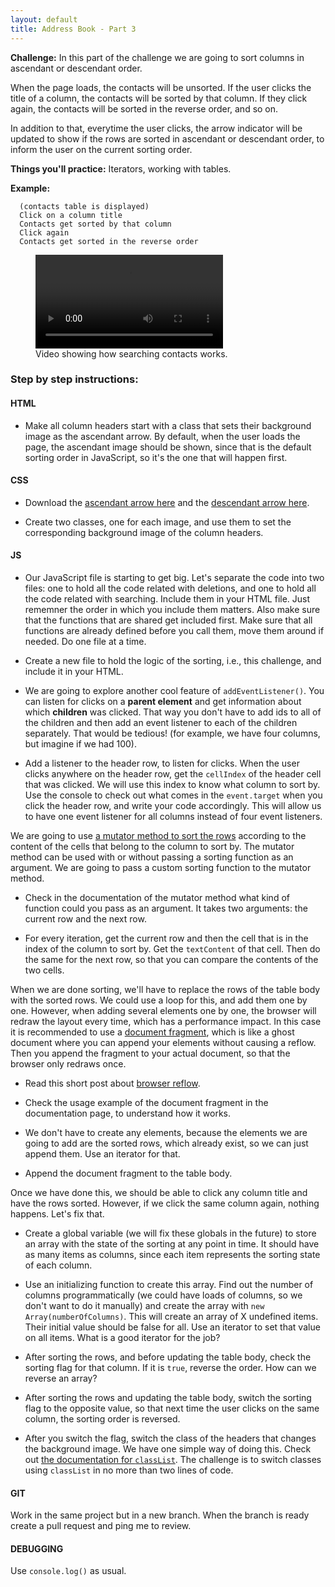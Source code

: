 ```yaml
---
layout: default
title: Address Book - Part 3
---
```


**Challenge:** In this part of the challenge we are going to sort columns in ascendant or descendant order.

When the page loads, the contacts will be unsorted. If the user clicks the title of a column, the contacts will be sorted by that column. If they click again, the contacts will be sorted in the reverse order, and so on.

In addition to that, everytime the user clicks, the arrow indicator will be updated to show if the rows are sorted in ascendant or descendant order, to inform the user on the current sorting order.

**Things you'll practice:** Iterators, working with tables.

**Example:**
```plaintext
  (contacts table is displayed)
  Click on a column title
  Contacts get sorted by that column
  Click again
  Contacts get sorted in the reverse order
```

<figure>
  <video controls>
    <source src="address-book-3.mp4" type="video/mp4">
    Sorry, your browser doesn't support embedded videos.
  </video>

  <figcaption>
    Video showing how searching contacts works.
  </figcaption>
</figure>


### Step by step instructions:

#### HTML

* Make all column headers start with a class that sets their background image as the ascendant arrow. By default, when the user loads the page, the ascendant image should be shown, since that is the default sorting order in JavaScript, so it's the one that will happen first.

#### CSS

* Download the [ascendant arrow here](address-book-solution/images/asc.svg) and the [descendant arrow here](address-book-solution/images/desc.svg).

* Create two classes, one for each image, and use them to set the corresponding background image of the column headers.

#### JS

* Our JavaScript file is starting to get big. Let's separate the code into two files: one to hold all the code related with deletions, and one to hold all the code related with searching. Include them in your HTML file. Just rememner the order in which you include them matters. Also make sure that the functions that are shared get included first. Make sure that all functions are already defined before you call them, move them around if needed. Do one file at a time.

* Create a new file to hold the logic of the sorting, i.e., this challenge, and include it in your HTML.

* We are going to explore another cool feature of `addEventListener()`. You can listen for clicks on a **parent element** and get information about which **children** was clicked. That way you don't have to add ids to all of the children and then add an event listener to each of the children separately. That would be tedious! (for example, we have four columns, but imagine if we had 100).

* Add a listener to the header row, to listen for clicks. When the user clicks anywhere on the header row, get the `cellIndex` of the header cell that was clicked. We will use this index to know what column to sort by. Use the console to check out what comes in the `event.target` when you click the header row, and write your code accordingly. This will allow us to have one event listener for all columns instead of four event listeners.

We are going to use [a mutator method to sort the rows](https://developer.mozilla.org/en-US/docs/Web/JavaScript/Reference/Global_Objects/Array#Mutator_methods) according to the content of the cells that belong to the column to sort by. The mutator method can be used with or without passing a sorting function as an argument. We are going to pass a custom sorting function to the mutator method.

* Check in the documentation of the mutator method what kind of function could you pass as an argument. It takes two arguments: the current row and the next row.

* For every iteration, get the current row and then the cell that is in the index of the column to sort by. Get the `textContent` of that cell. Then do the same for the next row, so that you can compare the contents of the two cells.

When we are done sorting, we'll have to replace the rows of the table body with the sorted rows. We could use a loop for this, and add them one by one. However, when adding several elements one by one, the browser will redraw the layout every time, which has a performance impact. In this case it is recommended to use a [document fragment](https://developer.mozilla.org/en-US/docs/Web/API/DocumentFragment), which is like a ghost document where you can append your elements without causing a reflow. Then you append the fragment to your actual document, so that the browser only redraws once.

* Read this short post about [browser reflow](https://developers.google.com/speed/docs/insights/browser-reflow).

* Check the usage example of the document fragment in the documentation page, to understand how it works.

* We don't have to create any elements, because the elements we are going to add are the sorted rows, which already exist, so we can just append them. Use an iterator for that.

* Append the document fragment to the table body.

Once we have done this, we should be able to click any column title and have the rows sorted. However, if we click the same column again, nothing happens. Let's fix that.

* Create a global variable (we will fix these globals in the future) to store an array with the state of the sorting at any point in time. It should have as many items as columns, since each item represents the sorting state of each column.

* Use an initializing function to create this array. Find out the number of columns programmatically (we could have loads of columns, so we don't want to do it manually) and create the array with `new Array(numberOfColumns)`. This will create an array of X undefined items. Their initial value should be false for all. Use an iterator to set that value on all items. What is a good iterator for the job?

* After sorting the rows, and before updating the table body, check the sorting flag for that column. If it is `true`, reverse the order. How can we reverse an array?

* After sorting the rows and updating the table body, switch the sorting flag to the opposite value, so that next time the user clicks on the same column, the sorting order is reversed.

* After you switch the flag, switch the class of the headers that changes the background image. We have one simple way of doing this. Check out [the documentation for `classList`](https://developer.mozilla.org/en-US/docs/Web/API/Element/classList). The challenge is to switch classes using `classList` in no more than two lines of code.


#### GIT

Work in the same project but in a new branch. When the branch is ready create a pull request and ping me to review.


#### DEBUGGING

Use `console.log()` as usual.

